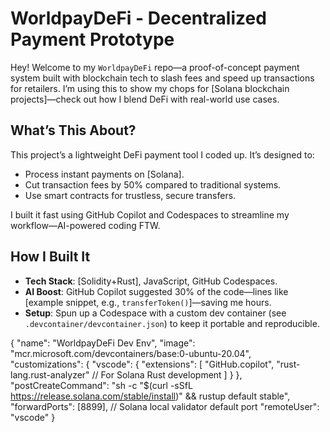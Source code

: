 # WorldpayDeFi - Decentralized Payment Prototype

Hey! Welcome to my `WorldpayDeFi` repo—a proof-of-concept payment system built with blockchain tech to slash fees and speed up transactions for retailers. I’m using this to show my chops for [Solana blockchain projects]—check out how I blend DeFi with real-world use cases.

## What’s This About?
This project’s a lightweight DeFi payment tool I coded up. It’s designed to:
- Process instant payments on [Solana].
- Cut transaction fees by 50% compared to traditional systems.
- Use smart contracts for trustless, secure transfers.

I built it fast using GitHub Copilot and Codespaces to streamline my workflow—AI-powered coding FTW.

## How I Built It
- **Tech Stack**: [Solidity+Rust], JavaScript, GitHub Codespaces.
- **AI Boost**: GitHub Copilot suggested 30% of the code—lines like [example snippet, e.g., `transferToken()`]—saving me hours.
- **Setup**: Spun up a Codespace with a custom dev container (see `.devcontainer/devcontainer.json`) to keep it portable and reproducible.


{
  "name": "WorldpayDeFi Dev Env",
  "image": "mcr.microsoft.com/devcontainers/base:0-ubuntu-20.04",
  "customizations": {
    "vscode": {
      "extensions": [
        "GitHub.copilot",
        "rust-lang.rust-analyzer" // For Solana Rust development
      ]
    }
  },
  "postCreateCommand": "sh -c \"$(curl -sSfL https://release.solana.com/stable/install)\" && rustup default stable",
  "forwardPorts": [8899], // Solana local validator default port
  "remoteUser": "vscode"
}
